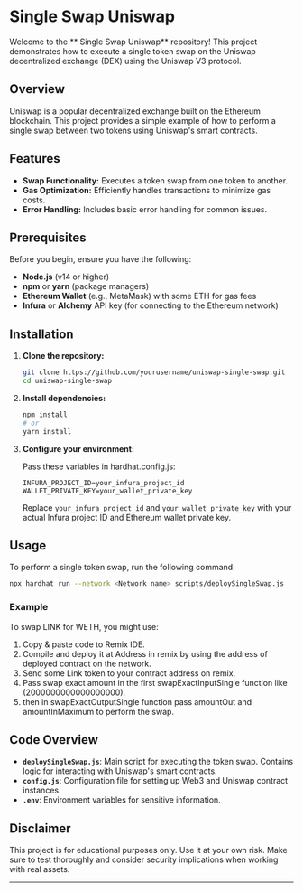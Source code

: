 # Single Swap Uniswap

Welcome to the ** Single Swap Uniswap** repository! This project demonstrates how to execute a single token swap on the Uniswap decentralized exchange (DEX) using the Uniswap V3 protocol.

## Overview

Uniswap is a popular decentralized exchange built on the Ethereum blockchain. This project provides a simple example of how to perform a single swap between two tokens using Uniswap's smart contracts. 

## Features

- **Swap Functionality:** Executes a token swap from one token to another.
- **Gas Optimization:** Efficiently handles transactions to minimize gas costs.
- **Error Handling:** Includes basic error handling for common issues.

## Prerequisites

Before you begin, ensure you have the following:

- **Node.js** (v14 or higher)
- **npm** or **yarn** (package managers)
- **Ethereum Wallet** (e.g., MetaMask) with some ETH for gas fees
- **Infura** or **Alchemy** API key (for connecting to the Ethereum network)

## Installation

1. **Clone the repository:**

    ```bash
    git clone https://github.com/yourusername/uniswap-single-swap.git
    cd uniswap-single-swap
    ```

2. **Install dependencies:**

    ```bash
    npm install
    # or
    yarn install
    ```

3. **Configure your environment:**

    Pass these variables in hardhat.config.js:

    ```env
    INFURA_PROJECT_ID=your_infura_project_id
    WALLET_PRIVATE_KEY=your_wallet_private_key
    ```

    Replace `your_infura_project_id` and `your_wallet_private_key` with your actual Infura project ID and Ethereum wallet private key.

## Usage

To perform a single token swap, run the following command:

```bash
npx hardhat run --network <Network name> scripts/deploySingleSwap.js
```


### Example

To swap LINK for WETH, you might use:

1. Copy & paste code to Remix IDE.
2. Compile and deploy it at Address in remix by using the address of deployed contract on the network.
3. Send some Link token to your contract address on remix.
4. Pass swap exact amount in the first swapExactInputSingle function like (2000000000000000000).
5. then in swapExactOutputSingle function pass amountOut and amountInMaximum to perform the swap.
## Code Overview

- **`deploySingleSwap.js`**: Main script for executing the token swap. Contains logic for interacting with Uniswap's smart contracts.
- **`config.js`**: Configuration file for setting up Web3 and Uniswap contract instances.
- **`.env`**: Environment variables for sensitive information.

## Disclaimer

This project is for educational purposes only. Use it at your own risk. Make sure to test thoroughly and consider security implications when working with real assets.

---
